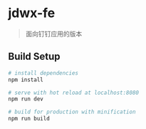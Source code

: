 # jdwx-fe

> 面向钉钉应用的版本

## Build Setup

``` bash
# install dependencies
npm install

# serve with hot reload at localhost:8080
npm run dev

# build for production with minification
npm run build

```
